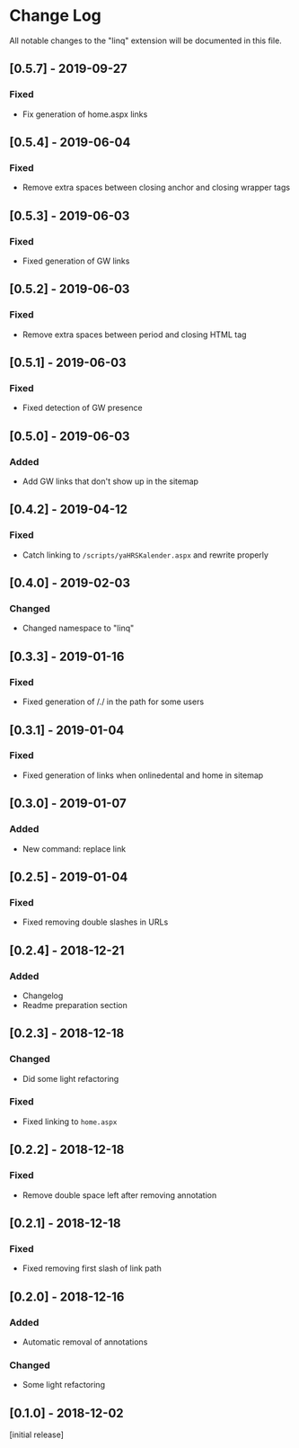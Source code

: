 # Change Log
All notable changes to the "linq" extension will be documented in this file.

## [0.5.7] - 2019-09-27
### Fixed
- Fix generation of home.aspx links

## [0.5.4] - 2019-06-04
### Fixed
- Remove extra spaces between closing anchor and closing wrapper tags

## [0.5.3] - 2019-06-03
### Fixed
- Fixed generation of GW links

## [0.5.2] - 2019-06-03
### Fixed
- Remove extra spaces between period and closing HTML tag

## [0.5.1] - 2019-06-03
### Fixed
- Fixed detection of GW presence

## [0.5.0] - 2019-06-03
### Added
- Add GW links that don't show up in the sitemap

## [0.4.2] - 2019-04-12
### Fixed
- Catch linking to `/scripts/yaHRSKalender.aspx` and rewrite properly

## [0.4.0] - 2019-02-03
### Changed
- Changed namespace to "linq"

## [0.3.3] - 2019-01-16
### Fixed
- Fixed generation of /./ in the path for some users

## [0.3.1] - 2019-01-04
### Fixed
- Fixed generation of links when onlinedental and home in sitemap

## [0.3.0] - 2019-01-07
### Added
- New command: replace link

## [0.2.5] - 2019-01-04
### Fixed
- Fixed removing double slashes in URLs

## [0.2.4] - 2018-12-21
### Added
- Changelog
- Readme preparation section

## [0.2.3] - 2018-12-18
### Changed
- Did some light refactoring

### Fixed
- Fixed linking to `home.aspx`

## [0.2.2] - 2018-12-18
### Fixed
- Remove double space left after removing annotation

## [0.2.1] - 2018-12-18
### Fixed
- Fixed removing first slash of link path

## [0.2.0] - 2018-12-16
### Added
- Automatic removal of annotations

### Changed
- Some light refactoring

## [0.1.0] - 2018-12-02
[initial release]